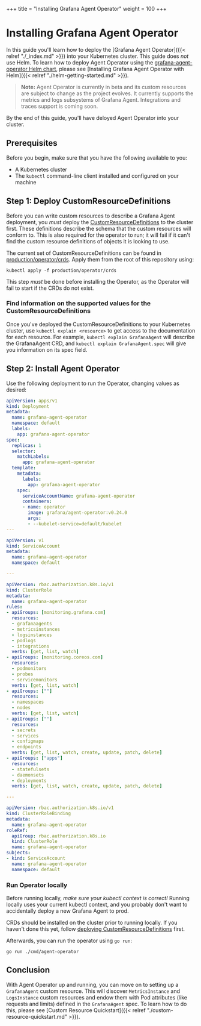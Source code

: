 +++
title = "Installing Grafana Agent Operator"
weight = 100
+++

# Installing Grafana Agent Operator

In this guide you'll learn how to deploy the [Grafana Agent Operator]({{< relref "./_index.md" >}}) into your Kubernetes cluster. This guide does *not* use Helm. To learn how to deploy Agent Operator using the [grafana-agent-operator Helm chart](https://github.com/grafana/helm-charts/tree/main/charts/agent-operator), please see [Installing Grafana Agent Operator with Helm]({{< relref "./helm-getting-started.md" >}}).

> **Note:** Agent Operator is currently in beta and its custom resources are subject to change as the project evolves. It currently supports the metrics and logs subsystems of Grafana Agent. Integrations and traces support is coming soon.

By the end of this guide, you'll have deloyed Agent Operator into your cluster.

## Prerequisites

Before you begin, make sure that you have the following available to you:

- A Kubernetes cluster
- The `kubectl` command-line client installed and configured on your machine

## Step 1: Deploy CustomResourceDefinitions

Before you can write custom resources to describe a Grafana Agent deployment,
you _must_ deploy the
[CustomResourceDefinitions](https://kubernetes.io/docs/tasks/extend-kubernetes/custom-resources/custom-resource-definitions/)
to the cluster first. These definitions describe the schema that the custom
resources will conform to. This is also required for the operator to run; it
will fail if it can't find the custom resource definitions of objects it is
looking to use.

The current set of CustomResourceDefinitions can be found in
[production/operator/crds](https://github.com/grafana/agent/tree/main/production/operator/crds). Apply them from the
root of this repository using:

```
kubectl apply -f production/operator/crds
```

This step _must_ be done before installing the Operator, as the Operator will
fail to start if the CRDs do not exist.

### Find information on the supported values for the CustomResourceDefinitions

Once you've deployed the CustomResourceDefinitions
to your Kubernetes cluster, use `kubectl explain <resource>` to get access to
the documentation for each resource. For example, `kubectl explain GrafanaAgent`
will describe the GrafanaAgent CRD, and `kubectl explain GrafanaAgent.spec` will
give you information on its spec field.

## Step 2: Install Agent Operator

Use the following deployment to run the Operator, changing values as desired:

```yaml
apiVersion: apps/v1
kind: Deployment
metadata:
  name: grafana-agent-operator
  namespace: default
  labels:
    app: grafana-agent-operator
spec:
  replicas: 1
  selector:
    matchLabels:
      app: grafana-agent-operator
  template:
    metadata:
      labels:
        app: grafana-agent-operator
    spec:
      serviceAccountName: grafana-agent-operator
      containers:
      - name: operator
        image: grafana/agent-operator:v0.24.0
        args:
        - --kubelet-service=default/kubelet
---

apiVersion: v1
kind: ServiceAccount
metadata:
  name: grafana-agent-operator
  namespace: default

---

apiVersion: rbac.authorization.k8s.io/v1
kind: ClusterRole
metadata:
  name: grafana-agent-operator
rules:
- apiGroups: [monitoring.grafana.com]
  resources:
  - grafanaagents
  - metricsinstances
  - logsinstances
  - podlogs
  - integrations
  verbs: [get, list, watch]
- apiGroups: [monitoring.coreos.com]
  resources:
  - podmonitors
  - probes
  - servicemonitors
  verbs: [get, list, watch]
- apiGroups: [""]
  resources:
  - namespaces
  - nodes
  verbs: [get, list, watch]
- apiGroups: [""]
  resources:
  - secrets
  - services
  - configmaps
  - endpoints
  verbs: [get, list, watch, create, update, patch, delete]
- apiGroups: ["apps"]
  resources:
  - statefulsets
  - daemonsets
  - deployments
  verbs: [get, list, watch, create, update, patch, delete]

---

apiVersion: rbac.authorization.k8s.io/v1
kind: ClusterRoleBinding
metadata:
  name: grafana-agent-operator
roleRef:
  apiGroup: rbac.authorization.k8s.io
  kind: ClusterRole
  name: grafana-agent-operator
subjects:
- kind: ServiceAccount
  name: grafana-agent-operator
  namespace: default
```

### Run Operator locally

Before running locally, _make sure your kubectl context is correct!_
Running locally uses your current kubectl context, and you probably don't want
to accidentally deploy a new Grafana Agent to prod.

CRDs should be installed on the cluster prior to running locally. If you haven't
done this yet, follow [deploying CustomResourceDefinitions](#step-1-deploy-customresourcedefinitions)
first.

Afterwards, you can run the operator using `go run`:

```
go run ./cmd/agent-operator
```

## Conclusion

With Agent Operator up and running, you can move on to setting up a `GrafanaAgent` custom resource. This will discover `MetricsInstance` and `LogsInstance` custom resources and endow them with Pod attributes (like requests and limits) defined in the `GrafanaAgent` spec. To learn how to do this, please see [Custom Resource Quickstart]({{< relref "./custom-resource-quickstart.md" >}}).
